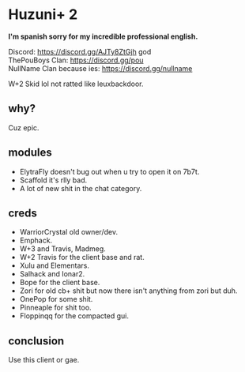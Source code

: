 # Huzuni+ 2
**I'm spanish sorry for my incredible professional english.**<br>

 
Discord: https://discord.gg/AJTy8ZtGjh god<br>
ThePouBoys Clan: https://discord.gg/pou <br>
NullName Clan because ies: https://discord.gg/nullname

W+2 Skid lol
not ratted like leuxbackdoor.
## why?
Cuz epic.
## modules
- ElytraFly doesn't bug out when u try to open it on 7b7t.
- Scaffold it's rlly bad.
- A lot of new shit in the chat category.

## creds
- WarriorCrystal old owner/dev.
- Emphack.
- W+3 and Travis, Madmeg.
- W+2 Travis for the client base and rat.
- Xulu and Elementars.
- Salhack and Ionar2.
- Bope for the client base.
- Zori for old cb+ shit but now there isn't anything from zori but duh.
- OnePop for some shit.
- Pinneaple for shit too.
- Floppinqq for the compacted gui.
## conclusion
Use this client or gae.
